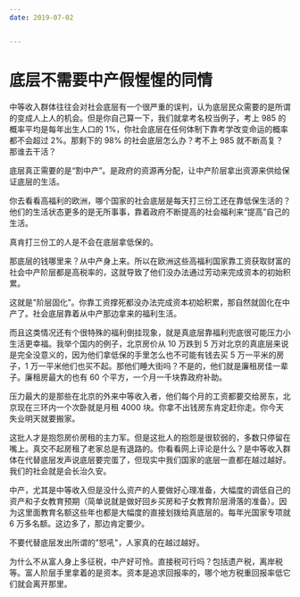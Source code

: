 ```yaml
---
date: 2019-07-02


---
```


# 底层不需要中产假惺惺的同情

中等收入群体往往会对社会底层有一个很严重的误判，认为底层民众需要的是所谓的变成人上人的机会。但是你自己算一下，我们就拿考名校当例子，考上 985 的概率平均是每年出生人口的 1%，你社会底层在任何体制下靠考学改变命运的概率都不会超过 2%。那剩下的 98% 的社会底层怎么办？考不上 985 就不断高复？那谁去干活？

底层真正需要的是“割中产”。是政府的资源再分配，让中产阶层拿出资源来供给保证底层的生活。

你去看看高福利的欧洲，哪个国家的社会底层是每天打三份工还在靠低保生活的？他们的生活状态更多的是无所事事，靠着政府不断提高的社会福利来“提高”自己的生活。

真肯打三份工的人是不会在底层拿低保的。

那底层的钱哪里来？从中产身上来。所以在欧洲这些高福利国家靠工资获取财富的社会中产阶层都是高税率的，这就导致了他们没办法通过芳动来完成资本的初始积累。

这就是"阶层固化”。你靠工资撑死都没办法完成资本初姶积累，那自然就固化在中产了。社会底层靠着从中产那边拿来的福利生活。

而且这类情况还有个很特殊的福利倒挂现象，就是真底层靠福利兜底很可能压力小生活更幸福。我举个国内的例子，北京房价从 10 万跌到 5 万对北京的真底层来说是完全没意义的，因为他们拿低保的手里怎么也不可能有钱去买 5 万一平米的房子，1 万一平米他们也买不起。那他们睡大街吗？不是的，他们就是廉租房佳一辈子。廉租房最大的也有 60 个平方，一个月一千块靠政府补助。

压力最大的是那些在北京的外来中等收入者，他们每个月的工资都要交给房东，北京现在三环内一个次卧就是月租
 4000 块。你拿不出钱房东肯定赶你走。你今天失业明天就要搬家。

这批人才是抱怨房价房租的主力军。但是这批人的抱怨是很软弱的，多数只停留在嘴上。真交不起房租了老家总是有退路的。你看看网上评论是什么？是中等收入群体在代替底层发声说底层要完蛋了，但现实中我们国家的底层一直都在越过越好。我们的社会就是会长治久安。

中产，尤其是中等收入但是没什么资产的人要做好心理准备，大幅度的调低自己的资产和子女教育预期（简单说就是做好回乡买房和子女教育阶层滑落的准备）。因为这里面教育名额这些年也都是大幅度的直接划拨给真底层的。每年光国家专项就6 万多名额。这边多了，那边肯定要少。

不要代替底层发出所谓的"怒吼"，人家真的在越过越好。

为什么不从富人身上多征税，中产好可怜。直接税可行吗？包括遗产税，离岸税等。富人阶层手里拿着的是资本。资本是追求回报率的，哪个地方税重回报率低它们就会离开那里。
